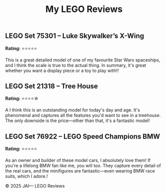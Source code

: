 <!DOCTYPE html>




<header>
  <h1>My LEGO Reviews</h1>
</header>

<div class="container">
  <div class="review">
    <h2>LEGO Set 75301 – Luke Skywalker’s X-Wing</h2>
    <p><strong>Rating:</strong> ⭐⭐⭐⭐⭐</p>
    <p> This is a great detailed model of one of my favourite Star Wars spaceships, and I think the scale is true to the actual thing. In summary, it's great whether you want a display piece or a toy to play with!!</p>
  </div>

  <div class="review">
    <h2>LEGO Set 21318 – Tree House</h2>
    <p><strong>Rating:</strong> ⭐⭐⭐⭐☆</p>
    <p>A I think this is an outstanding model for today's day and age. It's phenomenal and captures all the features you'd want to see in a treehouse. The only downside is the price—other than that, it's a fantastic model!     </p>
  </div>

  <div class="container">
  <div class="review">
    <h2>LEGO Set 76922 – LEGO Speed Champions BMW</h2>
    <p><strong>Rating:</strong> ⭐⭐⭐⭐⭐</p>
    <p> As an owner and builder of these model cars, I absolutely love them! If you're a lifelong BMW fan like me, you will too. They capture every detail of the real cars, and the minifigures are fantastic—even wearing        BMW race suits, which I adore.!</p>
  </div>

  <!-- Add more reviews here -->
</div>

<footer>
  <p>© 2025 JAI— LEGO Reviews</p>
</footer>

</body>
</html>
